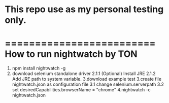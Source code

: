# This repo use as my personal testing only.
=========================
How to run nightwatch by TON
=========================
1. npm install nightwatch -g
2. download selenium standalone driver
2.1.1 (Optional) Install JRE
2.1.2 Add JRE path to system variable.
3.download example test
3.create file nightwatch.json as configuration file
3.1 change selenium.serverpath
3.2 set desiredCapabilities.browserName = "chrome"
4.nightwatch -c nightwatch.json
